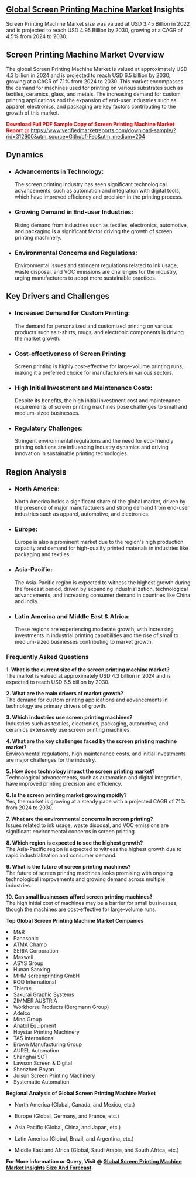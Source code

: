 <h2><a href="https://www.verifiedmarketreports.com/download-sample/?rid=312900&amp;utm_source=Githubf&amp;utm_medium=204" target="_blank">Global Screen Printing Machine Market</a> Insights</h2><p>Screen Printing Machine Market size was valued at USD 3.45 Billion in 2022 and is projected to reach USD 4.95 Billion by 2030, growing at a CAGR of 4.5% from 2024 to 2030.</p><p> <h2>Screen Printing Machine Market Overview</h2> <p>The global Screen Printing Machine Market is valued at approximately USD 4.3 billion in 2024 and is projected to reach USD 6.5 billion by 2030, growing at a CAGR of 7.1% from 2024 to 2030. This market encompasses the demand for machines used for printing on various substrates such as textiles, ceramics, glass, and metals. The increasing demand for custom printing applications and the expansion of end-user industries such as apparel, electronics, and packaging are key factors contributing to the growth of this market.</p> <p><p><span class=""><span style="color: #ff0000;"><strong>Download Full PDF Sample Copy of Screen Printing Machine Market Report</strong> @ </span><a href="https://www.verifiedmarketreports.com/download-sample/?rid=312900&amp;utm_source=Githubf-Feb&amp;utm_medium=204" target="_blank">https://www.verifiedmarketreports.com/download-sample/?rid=312900&amp;utm_source=Githubf-Feb&amp;utm_medium=204</a></span></p></p> <h2>Dynamics</h2> <ul> <li><h3>Advancements in Technology:</h3> The screen printing industry has seen significant technological advancements, such as automation and integration with digital tools, which have improved efficiency and precision in the printing process.</li> <li><h3>Growing Demand in End-user Industries:</h3> Rising demand from industries such as textiles, electronics, automotive, and packaging is a significant factor driving the growth of screen printing machinery.</li> <li><h3>Environmental Concerns and Regulations:</h3> Environmental issues and stringent regulations related to ink usage, waste disposal, and VOC emissions are challenges for the industry, urging manufacturers to adopt more sustainable practices.</li> </ul> <h2>Key Drivers and Challenges</h2> <ul> <li><h3>Increased Demand for Custom Printing:</h3> The demand for personalized and customized printing on various products such as t-shirts, mugs, and electronic components is driving the market growth.</li> <li><h3>Cost-effectiveness of Screen Printing:</h3> Screen printing is highly cost-effective for large-volume printing runs, making it a preferred choice for manufacturers in various sectors.</li> <li><h3>High Initial Investment and Maintenance Costs:</h3> Despite its benefits, the high initial investment cost and maintenance requirements of screen printing machines pose challenges to small and medium-sized businesses.</li> <li><h3>Regulatory Challenges:</h3> Stringent environmental regulations and the need for eco-friendly printing solutions are influencing industry dynamics and driving innovation in sustainable printing technologies.</li> </ul> <h2>Region Analysis</h2> <ul> <li><h3>North America:</h3> North America holds a significant share of the global market, driven by the presence of major manufacturers and strong demand from end-user industries such as apparel, automotive, and electronics.</li> <li><h3>Europe:</h3> Europe is also a prominent market due to the region's high production capacity and demand for high-quality printed materials in industries like packaging and textiles.</li> <li><h3>Asia-Pacific:</h3> The Asia-Pacific region is expected to witness the highest growth during the forecast period, driven by expanding industrialization, technological advancements, and increasing consumer demand in countries like China and India.</li> <li><h3>Latin America and Middle East & Africa:</h3> These regions are experiencing moderate growth, with increasing investments in industrial printing capabilities and the rise of small to medium-sized businesses contributing to market growth.</li> </ul> <h3>Frequently Asked Questions</h3> <p><strong>1. What is the current size of the screen printing machine market?</strong><br> The market is valued at approximately USD 4.3 billion in 2024 and is expected to reach USD 6.5 billion by 2030.</p> <p><strong>2. What are the main drivers of market growth?</strong><br> The demand for custom printing applications and advancements in technology are primary drivers of growth.</p> <p><strong>3. Which industries use screen printing machines?</strong><br> Industries such as textiles, electronics, packaging, automotive, and ceramics extensively use screen printing machines.</p> <p><strong>4. What are the key challenges faced by the screen printing machine market?</strong><br> Environmental regulations, high maintenance costs, and initial investments are major challenges for the industry.</p> <p><strong>5. How does technology impact the screen printing market?</strong><br> Technological advancements, such as automation and digital integration, have improved printing precision and efficiency.</p> <p><strong>6. Is the screen printing market growing rapidly?</strong><br> Yes, the market is growing at a steady pace with a projected CAGR of 7.1% from 2024 to 2030.</p> <p><strong>7. What are the environmental concerns in screen printing?</strong><br> Issues related to ink usage, waste disposal, and VOC emissions are significant environmental concerns in screen printing.</p> <p><strong>8. Which region is expected to see the highest growth?</strong><br> The Asia-Pacific region is expected to witness the highest growth due to rapid industrialization and consumer demand.</p> <p><strong>9. What is the future of screen printing machines?</strong><br> The future of screen printing machines looks promising with ongoing technological improvements and growing demand across multiple industries.</p> <p><strong>10. Can small businesses afford screen printing machines?</strong><br> The high initial cost of machines may be a barrier for small businesses, though the machines are cost-effective for large-volume runs.</p> </p><p><strong>Top Global Screen Printing Machine Market Companies</strong></p><div data-test-id=""><p><li>M&R</li><li> Panasonic</li><li> ATMA Champ</li><li> SERIA Corporation</li><li> Maxwell</li><li> ASYS Group</li><li> Hunan Sanxing</li><li> MHM screenprinting GmbH</li><li> ROQ International</li><li> Thieme</li><li> Sakurai Graphic Systems</li><li> ZIMMER AUSTRIA</li><li> Workhorse Products (Bergmann Group)</li><li> Adelco</li><li> Mino Group</li><li> Anatol Equipment</li><li> Hoystar Printing Machinery</li><li> TAS International</li><li> Brown Manufacturing Group</li><li> AUREL Automation</li><li> Shanghai SCT</li><li> Lawson Screen & Digital</li><li> Shenzhen Boyan</li><li> Juisun Screen Printing Machinery</li><li> Systematic Automation</li></p><div><strong>Regional Analysis of&nbsp;Global Screen Printing Machine Market</strong></div><ul><li dir="ltr"><p dir="ltr">North America&nbsp;(Global, Canada, and Mexico, etc.)</p></li><li dir="ltr"><p dir="ltr">Europe (Global, Germany, and France, etc.)</p></li><li dir="ltr"><p dir="ltr">Asia Pacific&nbsp;(Global, China, and Japan, etc.)</p></li><li dir="ltr"><p dir="ltr">Latin America&nbsp;(Global, Brazil, and Argentina, etc.)</p></li><li dir="ltr">Middle East and Africa&nbsp;(Global, Saudi Arabia, and South Africa, etc.)</li></ul><p><strong>For More Information or Query, Visit @&nbsp;</strong><strong><a href="https://www.verifiedmarketreports.com/product/screen-printing-machine-market/?utm_source=Githubf&amp;utm_medium=204" target="_blank">Global Screen Printing Machine Market Insights Size And Forecast</a></strong></p></div>
